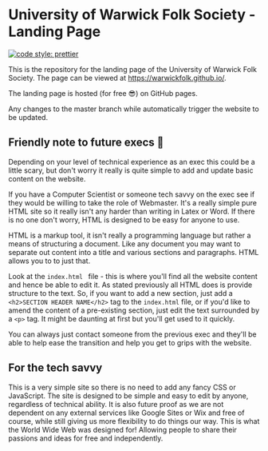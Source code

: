 # University of Warwick Folk Society - Landing Page

[![code style: prettier](https://img.shields.io/badge/code_style-prettier-ff69b4.svg?style=flat-square)](https://github.com/prettier/prettier)

This is the repository for the landing page of the University of Warwick Folk Society. The page can be viewed at https://warwickfolk.github.io/.

The landing page is hosted (for free :sunglasses:) on GitHub pages.

Any changes to the master branch while automatically trigger the website to be updated.

## Friendly note to future execs :wave:

Depending on your level of technical experience as an exec this could be a little scary, but don't worry it really is quite simple to add and update basic content on the website.

If you have a Computer Scientist or someone tech savvy on the exec see if they would be willing to take the role of Webmaster. It's a really simple pure HTML site so it really isn't any harder than writing in Latex or Word. If there is no one don't worry, HTML is designed to be easy for anyone to use.

HTML is a markup tool, it isn't really a programming language but rather a means of structuring a document. Like any document you may want to separate out content into a title and various sections and paragraphs. HTML allows you to to just that.

Look at the `index.html ` file - this is where you'll find all the website content and hence be able to edit it. As stated previously all HTML does is provide structure to the text. So, if you want to add a new section, just add a `<h2>SECTION HEADER NAME</h2>` tag to the `index.html` file, or if you'd like to amend the content of a pre-existing section, just edit the text surrounded by a `<p>` tag. It might be daunting at first but you'll get used to it quickly.

You can always just contact someone from the previous exec and they'll be able to help ease the transition and help you get to grips with the website.

## For the tech savvy

This is a very simple site so there is no need to add any fancy CSS or JavaScript. The site is designed to be simple and easy to edit by anyone, regardless of technical ability. It is also future proof as we are not dependent on any external services like Google Sites or Wix and free of course, while still giving us more flexibility to do things our way. This is what the World Wide Web was designed for! Allowing people to share their passions and ideas for free and independently.
